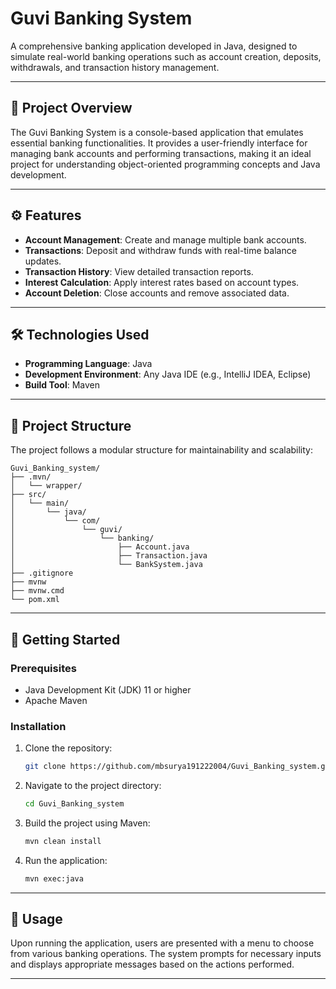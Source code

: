 # Guvi Banking System

A comprehensive banking application developed in Java, designed to simulate real-world banking operations such as account creation, deposits, withdrawals, and transaction history management.

---

## 🧠 Project Overview

The Guvi Banking System is a console-based application that emulates essential banking functionalities. It provides a user-friendly interface for managing bank accounts and performing transactions, making it an ideal project for understanding object-oriented programming concepts and Java development.

---

## ⚙️ Features

* **Account Management**: Create and manage multiple bank accounts.
* **Transactions**: Deposit and withdraw funds with real-time balance updates.
* **Transaction History**: View detailed transaction reports.
* **Interest Calculation**: Apply interest rates based on account types.
* **Account Deletion**: Close accounts and remove associated data.

---

## 🛠️ Technologies Used

* **Programming Language**: Java
* **Development Environment**: Any Java IDE (e.g., IntelliJ IDEA, Eclipse)
* **Build Tool**: Maven

---

## 📁 Project Structure

The project follows a modular structure for maintainability and scalability:

```
Guvi_Banking_system/
├── .mvn/
│   └── wrapper/
├── src/
│   └── main/
│       └── java/
│           └── com/
│               └── guvi/
│                   └── banking/
│                       ├── Account.java
│                       ├── Transaction.java
│                       └── BankSystem.java
├── .gitignore
├── mvnw
├── mvnw.cmd
└── pom.xml
```

---

## 🚀 Getting Started

### Prerequisites

* Java Development Kit (JDK) 11 or higher
* Apache Maven

### Installation

1. Clone the repository:

   ```bash
   git clone https://github.com/mbsurya191222004/Guvi_Banking_system.git
   ```

2. Navigate to the project directory:

   ```bash
   cd Guvi_Banking_system
   ```

3. Build the project using Maven:

   ```bash
   mvn clean install
   ```

4. Run the application:

   ```bash
   mvn exec:java
   ```

---

## 📄 Usage

Upon running the application, users are presented with a menu to choose from various banking operations. The system prompts for necessary inputs and displays appropriate messages based on the actions performed.

---
